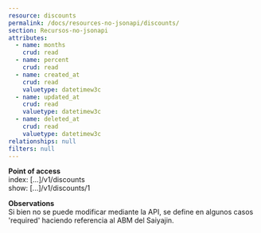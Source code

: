 ```yaml
---
resource: discounts
permalink: /docs/resources-no-jsonapi/discounts/
section: Recursos-no-jsonapi
attributes:
  - name: months
    crud: read
  - name: percent
    crud: read
  - name: created_at
    crud: read
    valuetype: datetimew3c
  - name: updated_at
    crud: read
    valuetype: datetimew3c
  - name: deleted_at
    crud: read
    valuetype: datetimew3c
relationships: null
filters: null
---
```


**Point of access**<br>
index: [...]/v1/discounts<br>
show: [...]/v1/discounts/1

**Observations**<br>
Si bien no se puede modificar mediante la API, se define en algunos casos 'required' haciendo referencia al ABM del Saiyajin.
